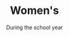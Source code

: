 ---
title: "Women's"
category: "Connect"
description: "Women’s Ministry aims to cultivate a space where sisters can seek encouragement, prayer, and accountability. Through discipleship, women’s times, and retreat we aspire to build Christ-centered relationships where sisters can grow and support one another. "
location: "San Luis Obispo"
date: "During the school year"
gif: "../../images/events/bball.gif"
img: "../../images/connect/womens.jpg"
link: ""
---